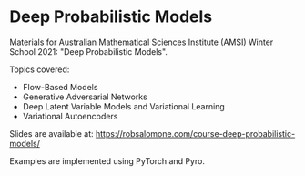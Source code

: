 # Deep Probabilistic Models
Materials for Australian Mathematical Sciences Institute (AMSI) Winter School 2021: "Deep Probabilistic Models". 

Topics covered: 
- Flow-Based Models
- Generative Adversarial Networks
- Deep Latent Variable Models and Variational Learning 
- Variational Autoencoders

Slides are available at: https://robsalomone.com/course-deep-probabilistic-models/

Examples are implemented using PyTorch and Pyro. 

